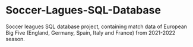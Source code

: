 # Soccer-Lagues-SQL-Database
Soccer leagues SQL database project, containing match data of European Big Five (England, Germany, Spain, Italy and France) from 2021-2022 season.
